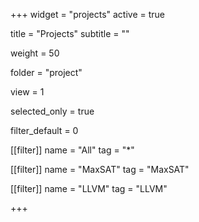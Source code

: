 +++
widget = "projects"
active = true

title = "Projects"
subtitle = ""

weight = 50

folder = "project"

view = 1

selected_only = true

filter_default = 0

[[filter]]
  name = "All"
  tag = "*"

[[filter]]
  name = "MaxSAT"
  tag = "MaxSAT"

[[filter]]
  name = "LLVM"
  tag = "LLVM"

+++
